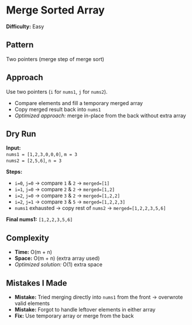 # Merge Sorted Array
**Difficulty:** Easy

## Pattern
Two pointers (merge step of merge sort)

## Approach
Use two pointers (`i` for `nums1`, `j` for `nums2`).
- Compare elements and fill a temporary merged array
- Copy merged result back into `nums1`
- *Optimized approach:* merge in-place from the back without extra array

## Dry Run
**Input:**  
`nums1 = [1,2,3,0,0,0]`, `m = 3`  
`nums2 = [2,5,6]`, `n = 3`

**Steps:**
- `i=0`, `j=0` → compare `1` & `2` → `merged=[1]`
- `i=1`, `j=0` → compare `2` & `2` → `merged=[1,2]`
- `i=2`, `j=0` → compare `3` & `2` → `merged=[1,2,2]`
- `i=2`, `j=1` → compare `3` & `5` → `merged=[1,2,2,3]`
- `nums1` exhausted → copy rest of `nums2` → `merged=[1,2,2,3,5,6]`

**Final nums1:** `[1,2,2,3,5,6]`

## Complexity
- **Time:** O(m + n)
- **Space:** O(m + n) (extra array used)
- *Optimized solution:* O(1) extra space

## Mistakes I Made
- **Mistake:** Tried merging directly into `nums1` from the front → overwrote valid elements
- **Mistake:** Forgot to handle leftover elements in either array
- **Fix:** Use temporary array or merge from the back